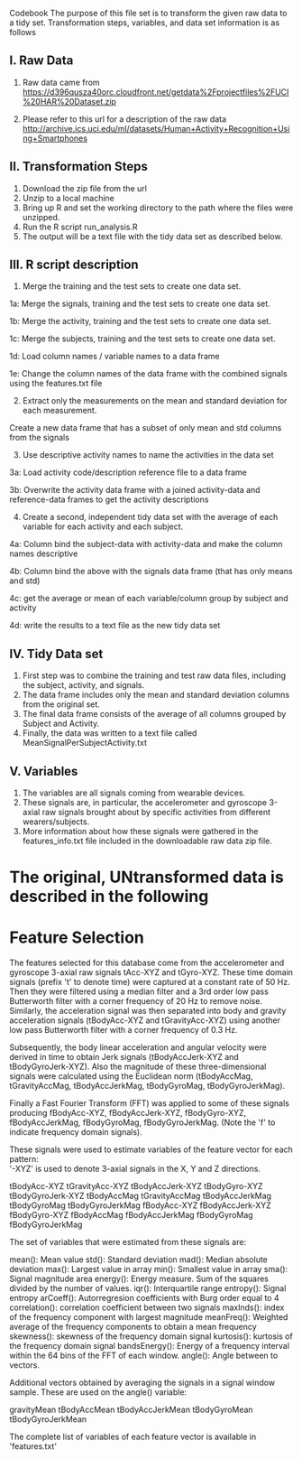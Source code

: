 
Codebook
The purpose of this file set is to transform the given raw data to a tidy set.
Transformation steps, variables, and data set information is as follows


I. Raw Data
-----------
1. Raw data came from 
https://d396qusza40orc.cloudfront.net/getdata%2Fprojectfiles%2FUCI%20HAR%20Dataset.zip 

2. Please refer to this url for a description of the raw data
http://archive.ics.uci.edu/ml/datasets/Human+Activity+Recognition+Using+Smartphones


II. Transformation Steps
---------------------------

1. Download the zip file from the url
2. Unzip to a local machine
3. Bring up R and set the working directory to the path where the files were unzipped.
4. Run the R script run_analysis.R
5. The output will be a text file with the tidy data set as described below.


III. R script description
-------------------------

1. Merge the training and the test sets to create one data set.

1a: Merge the signals, training and the test sets to create one data set.

1b: Merge the activity, training and the test sets to create one data set.

1c: Merge the subjects, training and the test sets to create one data set.

1d: Load column names / variable names to a data frame

1e: Change the column names of the data frame with the combined signals using the features.txt file 

2. Extract only the measurements on the mean and standard deviation for each measurement. 

Create a new data frame that has a subset of only mean and std columns from the signals 

3. Use descriptive activity names to name the activities in the data set

3a: Load activity code/description reference file to a data frame

3b: Overwrite the activity data frame with a joined activity-data and reference-data frames to get the activity descriptions 

4. Create a second, independent tidy data set with the average of each variable for each activity and each subject.

4a: Column bind the subject-data with activity-data and make the column names descriptive

4b: Column bind the above with the signals data frame (that has only means and std) 

4c: get the average or mean of each variable/column group by subject and activity

4d: write the results to a text file as the new tidy data set


IV. Tidy Data set
------------------

1. First step was to combine the training and test raw data files, including the subject, activity, and signals.
2. The data frame includes only the mean and standard deviation columns from the original set.
3. The final data frame consists of the average of all columns grouped by Subject and Activity.
4. Finally, the data was written to a text file called MeanSignalPerSubjectActivity.txt


V. Variables
------------

1. The variables are all signals coming from wearable devices.  
2. These signals are, in particular, the accelerometer and gyroscope 3-axial raw signals brought about by specific activities from different wearers/subjects. 
3. More information about how these signals were gathered in the features_info.txt file included in the downloadable raw data zip file.


The original, UNtransformed data is described in the following
==============================================================
Feature Selection 
=================

The features selected for this database come from the accelerometer and gyroscope 3-axial raw signals tAcc-XYZ and tGyro-XYZ. These time domain signals (prefix 't' to denote time) were captured at a constant rate of 50 Hz. Then they were filtered using a median filter and a 3rd order low pass Butterworth filter with a corner frequency of 20 Hz to remove noise. Similarly, the acceleration signal was then separated into body and gravity acceleration signals (tBodyAcc-XYZ and tGravityAcc-XYZ) using another low pass Butterworth filter with a corner frequency of 0.3 Hz. 

Subsequently, the body linear acceleration and angular velocity were derived in time to obtain Jerk signals (tBodyAccJerk-XYZ and tBodyGyroJerk-XYZ). Also the magnitude of these three-dimensional signals were calculated using the Euclidean norm (tBodyAccMag, tGravityAccMag, tBodyAccJerkMag, tBodyGyroMag, tBodyGyroJerkMag). 

Finally a Fast Fourier Transform (FFT) was applied to some of these signals producing fBodyAcc-XYZ, fBodyAccJerk-XYZ, fBodyGyro-XYZ, fBodyAccJerkMag, fBodyGyroMag, fBodyGyroJerkMag. (Note the 'f' to indicate frequency domain signals). 

These signals were used to estimate variables of the feature vector for each pattern:  
'-XYZ' is used to denote 3-axial signals in the X, Y and Z directions.

tBodyAcc-XYZ
tGravityAcc-XYZ
tBodyAccJerk-XYZ
tBodyGyro-XYZ
tBodyGyroJerk-XYZ
tBodyAccMag
tGravityAccMag
tBodyAccJerkMag
tBodyGyroMag
tBodyGyroJerkMag
fBodyAcc-XYZ
fBodyAccJerk-XYZ
fBodyGyro-XYZ
fBodyAccMag
fBodyAccJerkMag
fBodyGyroMag
fBodyGyroJerkMag

The set of variables that were estimated from these signals are: 

mean(): Mean value
std(): Standard deviation
mad(): Median absolute deviation 
max(): Largest value in array
min(): Smallest value in array
sma(): Signal magnitude area
energy(): Energy measure. Sum of the squares divided by the number of values. 
iqr(): Interquartile range 
entropy(): Signal entropy
arCoeff(): Autorregresion coefficients with Burg order equal to 4
correlation(): correlation coefficient between two signals
maxInds(): index of the frequency component with largest magnitude
meanFreq(): Weighted average of the frequency components to obtain a mean frequency
skewness(): skewness of the frequency domain signal 
kurtosis(): kurtosis of the frequency domain signal 
bandsEnergy(): Energy of a frequency interval within the 64 bins of the FFT of each window.
angle(): Angle between to vectors.

Additional vectors obtained by averaging the signals in a signal window sample. These are used on the angle() variable:

gravityMean
tBodyAccMean
tBodyAccJerkMean
tBodyGyroMean
tBodyGyroJerkMean

The complete list of variables of each feature vector is available in 'features.txt'
